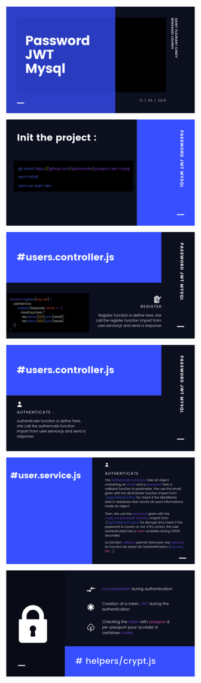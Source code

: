 ![](./images/slide/p1.png)

![](./images/slide/p2.png)

![](./images/slide/register.controller.png)

![](./images/slide/authenticate.controler.png)

![](./images/slide/authenticate.service.png)

![](./images/slide/hash.png)
